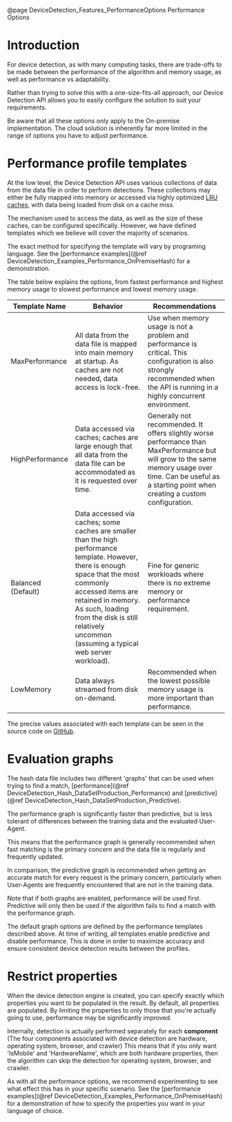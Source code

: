 @page DeviceDetection_Features_PerformanceOptions Performance Options

# Introduction

For device detection, as with many computing tasks, there are trade-offs to be made between the performance of the algorithm and memory usage, as well as performance vs adaptability.

Rather than trying to solve this with a one-size-fits-all approach, our Device Detection API allows you to easily configure the solution to suit your requirements.

Be aware that all these options only apply to the On-premise implementation. The cloud solution is
inherently far more limited in the range of options you have to adjust performance.

# Performance profile templates

At the low level, the Device Detection API uses various collections of data from the data file in order to perform detections.
These collections may either be fully mapped into memory or accessed via highly optimized [LRU caches](https://en.wikipedia.org/wiki/Cache_replacement_policies#Least_recently_used_(LRU)), with data being loaded from disk on a cache miss.

The mechanism used to access the data, as well as the size of these caches, can be configured specifically. However, we have defined templates which we believe will cover the majority of scenarios.

The exact method for specifying the template will vary by programing language. See the [performance examples](@ref DeviceDetection_Examples_Performance_OnPremiseHash) for a demonstration.

The table below explains the options, from fastest performance and highest memory usage to slowest performance and lowest memory usage.

| Template Name | Behavior | Recommendations |
|---|---|---|
|MaxPerformance|All data from the data file is mapped into main memory at startup. As caches are not needed, data access is lock-free. | Use when memory usage is not a problem and performance is critical. This configuration is also strongly recommended when the API is running in a highly concurrent environment. |
|HighPerformance|Data accessed via caches; caches are large enough that all data from the data file can be accommodated as it is requested over time. |Generally not recommended. It offers slightly worse performance than MaxPerformance but will grow to the same memory usage over time. Can be useful as a starting point when creating a custom configuration. |
|Balanced (Default)|Data accessed via caches; some caches are smaller than the high performance template. However, there is enough space that the most commonly accessed items are retained in memory. As such, loading from the disk is still relatively uncommon (assuming a typical web server workload). |Fine for generic workloads where there is no extreme memory or performance requirement. |
|LowMemory|Data always streamed from disk on-demand. | Recommended when the lowest possible memory usage is more important than performance. |

The precise values associated with each template can be seen in the source code on [GitHub](https://github.com/51Degrees/device-detection-cxx/blob/67503df045efb32e84eb59fe7e320772dd6475db/src/hash/hash.c#L177).

# Evaluation graphs

The hash data file includes two different 'graphs' that can be used when trying to find a match, [performance](@ref DeviceDetection_Hash_DataSetProduction_Performance) and [predictive](@ref DeviceDetection_Hash_DataSetProduction_Predictive).

The performance graph is significantly faster than predictive, but is less tolerant of differences between the training data and the evaluated User-Agent.

This means that the performance graph is generally recommended when fast matching is the primary concern and the data file is regularly and frequently updated.

In comparison, the predictive graph is recommended when getting an accurate match for every request is the primary concern, particularly when User-Agents are frequently encountered that are not in the training data.

Note that if both graphs are enabled, performance will be used first. Predictive will only then be used if the algorithm fails to find a match with the performance graph.

The default graph options are defined by the performance templates described above. At time of writing, all templates enable predictive and disable performance.
This is done in order to maximize accuracy and ensure consistent device detection results between the profiles.

# Restrict properties

When the device detection engine is created, you can specify exactly which properties you want 
to be populated in the result.
By default, all properties are populated. By limiting the properties to only those that you're 
actually going to use, performance may be significantly improved.

Internally, detection is actually performed separately for each **component** (The four components 
associated with device detection are hardware, operating system, browser, and crawler)
This means that if you only want 'IsMobile' and 'HardwareName', which are both hardware properties, 
then the algorithm can skip the detection for operating system, browser, and crawler.

As with all the performance options, we recommend experimenting to see what effect this has in 
your specific scenario. See the [performance examples](@ref DeviceDetection_Examples_Performance_OnPremiseHash)
for a demonstration of how to specify the properties you want in your language of choice.

